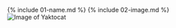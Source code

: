 {% include 01-name.md %}
{% include 02-image.md %}
![Image of Yaktocat](https://octodex.github.com/images/yaktocat.png)


